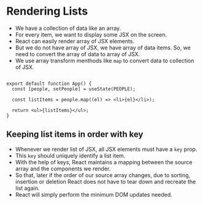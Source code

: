 # Rendering Lists

- We have a collection of data like an array.
- For every item, we want to display some JSX on the screen.
- React can easily render array of JSX elements.
- But we do not have array of JSX, we have array of data items. So, we need to convert the array of data to array of JSX.
- We use array transform menthods like `map` to convert data to collection of JSX.

```tsx

export default function App() {
  const [people, setPeople] = useState(PEOPLE);

  const listItems = people.map((el) => <li>{el}</li>);

  return <ul>{listItems}</ul>;
}
```


## Keeping list items in order with key 

- Whenever we render list of JSX, all JSX elements must have a `key` prop.
- This `key` should uniquely identify a list item.
- With the help of keys, React maintains a mapping between the source array and the components we render.
- So that, later if the order of our source array changes, due to sorting, insertion or deletion React does not have to tear down and recreate the list again.
- React will simply perform the minimum DOM updates needed.
